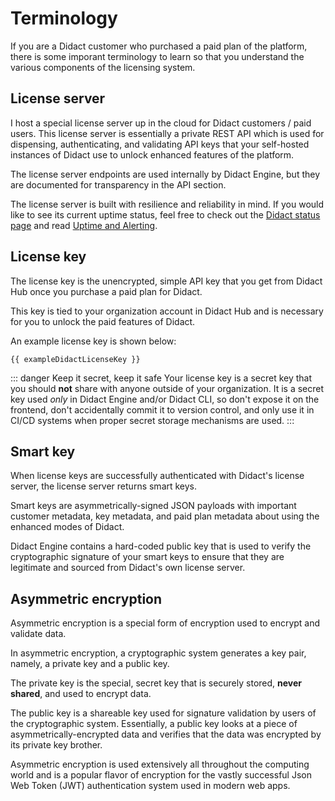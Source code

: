 <script setup>
const exampleDidactLicenseKey = import.meta.env.VITE_EXAMPLE_DIDACT_LICENSE_KEY;
</script>

# Terminology

If you are a Didact customer who purchased a paid plan of the platform, there is some imporant terminology to learn so that you understand the various components of the licensing system. 

## License server

I host a special license server up in the cloud for Didact customers / paid users. This license server is essentially a private REST API which is used for dispensing, authenticating, and validating API keys that your self-hosted instances of Didact use to unlock enhanced features of the platform.

The license server endpoints are used internally by Didact Engine, but they are documented for transparency in the API section.

The license server is built with resilience and reliability in mind. If you would like to see its current uptime status, feel free to check out the [Didact status page](https://status.didact.dev) and read [Uptime and Alerting](/core-concepts/licensing-system/uptime-and-alerting).

## License key

The license key is the unencrypted, simple API key that you get from Didact Hub once you purchase a paid plan for Didact.

This key is tied to your organization account in Didact Hub and is necessary for you to unlock the paid features of Didact.

An example license key is shown below:

```bash-vue
{{ exampleDidactLicenseKey }}
```

::: danger Keep it secret, keep it safe
Your license key is a secret key that you should **not** share with anyone outside of your organization. It is a secret key used *only* in Didact Engine and/or Didact CLI, so don't expose it on the frontend, don't accidentally commit it to version control, and only use it in CI/CD systems when proper secret storage mechanisms are used.
:::

## Smart key

When license keys are successfully authenticated with Didact's license server, the license server returns smart keys.

Smart keys are asymmetrically-signed JSON payloads with important customer metadata, key metadata, and paid plan metadata about using the enhanced modes of Didact.

Didact Engine contains a hard-coded public key that is used to verify the cryptographic signature of your smart keys to ensure that they are legitimate and sourced from Didact's own license server.

## Asymmetric encryption

Asymmetric encryption is a special form of encryption used to encrypt and validate data.

In asymmetric encryption, a cryptographic system generates a key pair, namely, a private key and a public key.

The private key is the special, secret key that is securely stored, **never shared**, and used to encrypt data.

The public key is a shareable key used for signature validation by users of the cryptographic system. Essentially, a public key looks at a piece of asymmetrically-encrypted data and verifies that the data was encrypted by its private key brother.

Asymmetric encryption is used extensively all throughout the computing world and is a popular flavor of encryption for the vastly successful Json Web Token (JWT) authentication system used in modern web apps.